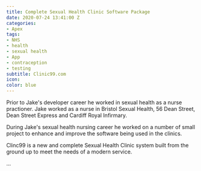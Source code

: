 ```yaml
---
title: Complete Sexual Health Clinic Software Package
date: 2020-07-24 13:41:00 Z
categories:
- Apex
tags:
- NHS
- health
- sexual health
- App
- contraception
- testing
subtitle: Clinic99.com
icon: 
color: blue
---
```


Prior to Jake's developer career he worked in sexual health as a nurse practioner.  Jake worked as a nurse in Bristol Sexual Health, 56 Dean Street, Dean Street Express and Cardiff Royal Infirmary.

During Jake's sexual health nursing career he worked on a number of small project to enhance and improve the software being used in the clinics.

Clinc99 is a new and complete Sexual Health Clinic system built from the ground up to meet the needs of a modern service.

...